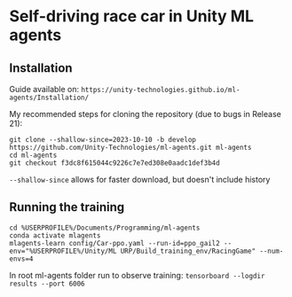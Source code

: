 # Self-driving race car in Unity ML agents
## Installation
Guide available on: `https://unity-technologies.github.io/ml-agents/Installation/`

My recommended steps for cloning the repository (due to bugs in Release 21):
```
git clone --shallow-since=2023-10-10 -b develop https://github.com/Unity-Technologies/ml-agents.git ml-agents
cd ml-agents
git checkout f3dc8f615044c9226c7e7ed308e0aadc1def3b4d
```
`--shallow-since` allows for faster download, but doesn't include history

## Running the training
```
cd %USERPROFILE%/Documents/Programming/ml-agents
conda activate mlagents
mlagents-learn config/Car-ppo.yaml --run-id=ppo_gail2 --env="%USERPROFILE%/Unity/ML URP/Build_training_env/RacingGame" --num-envs=4
```

In root ml-agents folder run to observe training:
`tensorboard --logdir results --port 6006`